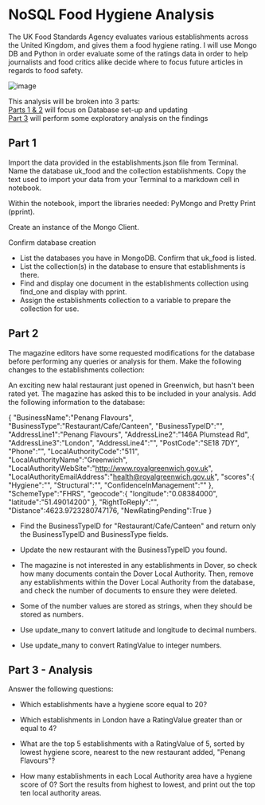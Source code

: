 # NoSQL Food Hygiene Analysis

The UK Food Standards Agency evaluates various establishments across the United Kingdom, and gives them a food hygiene rating. I will use Mongo DB and Python in order evaluate some of the ratings data in order to help journalists and food critics alike decide where to focus future articles in regards to food safety.

![image](https://github.com/meehal0203/nosql-challenge/assets/146681542/6b5b9b59-f71d-4c27-be12-c87b394f4915)


This analysis will be broken into 3 parts: <br />
[Parts 1 & 2](NoSQL_setup_starter.ipynb) will focus on  Database set-up and updating <br />
[Part 3](NoSQL_analysis_starter.ipynb) will perform some exploratory analysis on the findings



## Part 1



Import the data provided in the establishments.json file from Terminal. Name the database uk_food and the collection establishments. Copy the text used to import your data from your Terminal to a markdown cell in notebook.

Within the notebook, import the libraries needed: PyMongo and Pretty Print (pprint).

Create an instance of the Mongo Client.

Confirm database creation 

* List the databases you have in MongoDB. Confirm that uk_food is listed.
* List the collection(s) in the database to ensure that establishments is there.
* Find and display one document in the establishments collection using find_one and display with pprint.
* Assign the establishments collection to a variable to prepare the collection for use.

## Part 2

The magazine editors have some requested modifications for the database before performing any queries or analysis for them. Make the following changes to the establishments collection:

An exciting new halal restaurant just opened in Greenwich, but hasn't been rated yet. The magazine has asked this to be included in your analysis. Add the following information to the database:

{
    "BusinessName":"Penang Flavours",
    "BusinessType":"Restaurant/Cafe/Canteen",
    "BusinessTypeID":"",
    "AddressLine1":"Penang Flavours",
    "AddressLine2":"146A Plumstead Rd",
    "AddressLine3":"London",
    "AddressLine4":"",
    "PostCode":"SE18 7DY",
    "Phone":"",
    "LocalAuthorityCode":"511",
    "LocalAuthorityName":"Greenwich",
    "LocalAuthorityWebSite":"http://www.royalgreenwich.gov.uk",
    "LocalAuthorityEmailAddress":"health@royalgreenwich.gov.uk",
    "scores":{
        "Hygiene":"",
        "Structural":"",
        "ConfidenceInManagement":""
    },
    "SchemeType":"FHRS",
    "geocode":{
        "longitude":"0.08384000",
        "latitude":"51.49014200"
    },
    "RightToReply":"",
    "Distance":4623.9723280747176,
    "NewRatingPending":True
}

* Find the BusinessTypeID for "Restaurant/Cafe/Canteen" and return only the BusinessTypeID and BusinessType fields.

* Update the new restaurant with the BusinessTypeID you found.

* The magazine is not interested in any establishments in Dover, so check how many documents contain the Dover Local Authority. Then, remove any establishments within the Dover Local Authority from the database, and check the number of documents to ensure they were deleted.

* Some of the number values are stored as strings, when they should be stored as numbers.

* Use update_many to convert latitude and longitude to decimal numbers.
* Use update_many to convert RatingValue to integer numbers.


## Part 3 - Analysis


Answer the following questions:
* Which establishments have a hygiene score equal to 20?

* Which establishments in London have a RatingValue greater than or equal to 4?

* What are the top 5 establishments with a RatingValue of 5, sorted by lowest hygiene score, nearest to the new restaurant added, "Penang Flavours"?

* How many establishments in each Local Authority area have a hygiene score of 0? Sort the results from highest to lowest, and print out the top ten local authority areas.


